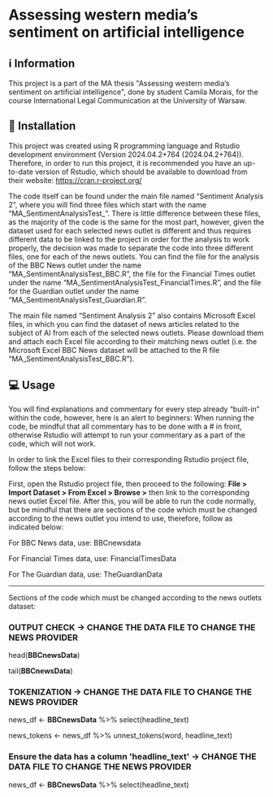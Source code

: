 # Assessing western media’s sentiment on artificial intelligence

## ℹ️ Information

This project is a part of the MA thesis "Assessing western media’s sentiment on artificial intelligence", done by student Camila Morais, for the course International Legal Communication at the University of Warsaw.


## 📩 Installation

This project was created using R programming language and Rstudio development environment (Version 2024.04.2+764 (2024.04.2+764)). Therefore, in order to run this project, it is recommended you have an up-to-date version of Rstudio, which should be available to download from their website: https://cran.r-project.org/

The code itself can be found under the main file named “Sentiment Analysis 2”, where you will find three files which start with the name “MA_SentimentAnalysisTest_”. There is little difference between these files, as the majority of the code is the same for the most part, however, given the dataset used for each selected news outlet is different and thus requires different data to be linked to the project in order for the analysis to work properly, the decision was made to separate the code into three different files, one for each of the news outlets. You can find the file for the analysis of the BBC News outlet under the name “MA_SentimentAnalysisTest_BBC.R”, the file for the Financial Times outlet under the name “MA_SentimentAnalysisTest_FinancialTimes.R”, and the file for the Guardian outlet under the name “MA_SentimentAnalysisTest_Guardian.R”. 

The main file named “Sentiment Analysis 2” also contains Microsoft Excel files, in which you can find the dataset of news articles related to the subject of AI from each of the selected news outlets. Please download them and attach each Excel file according to their matching news outlet (i.e. the Microsoft Excel BBC News dataset will be attached to the R file “MA_SentimentAnalysisTest_BBC.R”).


## 💻 Usage 

You will find explanations and commentary for every step already “built-in” within the code, however, here is an alert to beginners:  When running the code, be mindful that all commentary has to be done with a # in front, otherwise Rstudio will attempt to run your commentary as a part of the code, which will not work. 

In order to link the Excel files to their corresponding Rstudio project file, follow the steps below: 

First, open the Rstudio project file, then proceed to the following: **File > Import Dataset > From Excel > Browse >** then link to the corresponding news outlet Excel file. After this, you will be able to run the code normally, but be mindful that there are sections of the code which must be changed according to the news outlet you intend to use, therefore, follow as indicated below: 

For BBC News data, use: BBCnewsdata 

For Financial Times data, use: FinancialTimesData 

For The Guardian data, use: TheGuardianData 

----------
Sections of the code which must be changed according to the news outlets dataset:

### OUTPUT CHECK -> CHANGE THE DATA FILE TO CHANGE THE NEWS PROVIDER 
head(**BBCnewsData**)

tail(**BBCnewsData**)


### TOKENIZATION -> CHANGE THE DATA FILE TO CHANGE THE NEWS PROVIDER
news_df <- **BBCnewsData** %>% select(headline_text)

news_tokens <- news_df %>% unnest_tokens(word, headline_text)


### Ensure the data has a column 'headline_text' -> CHANGE THE DATA FILE TO CHANGE THE NEWS PROVIDER
news_df <- **BBCnewsData** %>% select(headline_text)

